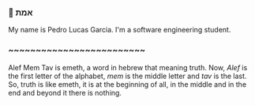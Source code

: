 ### 🌅 אמת 

My name is Pedro Lucas Garcia. I'm a software engineering student. 

### ~~~~~~~~~~~~~~~~~~~~~~~~~

Alef Mem Tav is emeth, a word in hebrew that meaning truth. Now, *Alef* is the first letter of the alphabet, *mem* is the middle letter and *tav* is the last. So, truth is like emeth, it is at the beginning of all, in the middle and in the end and beyond it there is nothing.
#
